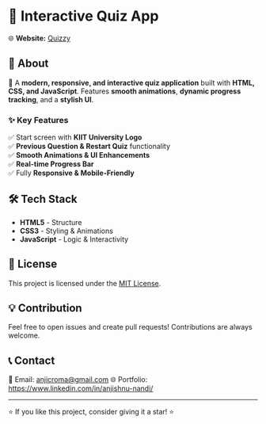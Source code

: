 # 🎯 Interactive Quiz App


🌐 **Website:** [Quizzy](https://cromaguy.github.io/Quizzy/)


## 📌 About
🚀 A **modern, responsive, and interactive quiz application** built with **HTML, CSS, and JavaScript**. Features **smooth animations**, **dynamic progress tracking**, and a **stylish UI**.


### ✨ **Key Features**
✅ Start screen with **KIIT University Logo**  
✅ **Previous Question & Restart Quiz** functionality  
✅ **Smooth Animations & UI Enhancements**  
✅ **Real-time Progress Bar**  
✅ Fully **Responsive & Mobile-Friendly**  


## 🛠️ **Tech Stack**
- **HTML5** - Structure  
- **CSS3** - Styling & Animations  
- **JavaScript** - Logic & Interactivity  


## 📜 License

This project is licensed under the [MIT License](LICENSE).


## 💡 Contribution

Feel free to open issues and create pull requests! Contributions are always welcome.


## 📞 Contact

📧 Email: anjicroma@gmail.com 
🌐 Portfolio: https://www.linkedin.com/in/anjishnu-nandi/

---

⭐ If you like this project, consider giving it a star! ⭐

